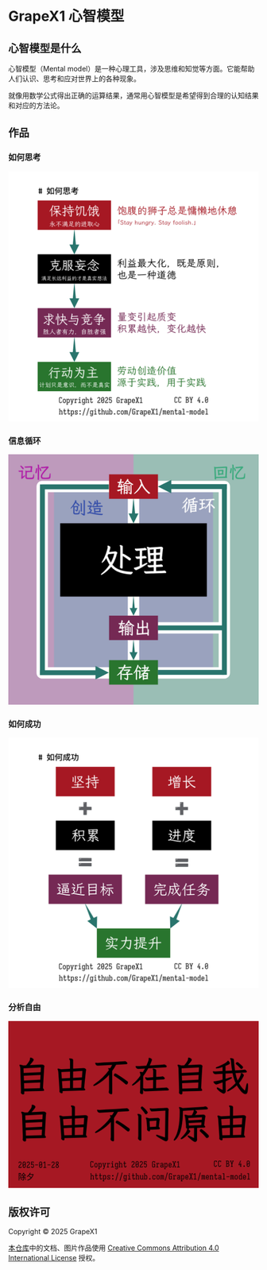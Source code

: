 # GrapeX1 心智模型

## 心智模型是什么

心智模型（Mental model）是一种心理工具，涉及思维和知觉等方面。它能帮助人们认识、思考和应对世界上的各种现象。

就像用数学公式得出正确的运算结果，通常用心智模型是希望得到合理的认知结果和对应的方法论。

## 作品

### 如何思考

![2025-01-26-think](2025-01-26-think.png)

### 信息循环

![2025-01-19-info-loop](2025-01-19-info-loop.png)

### 如何成功

![2025-01-26-level-up](2025-01-26-level-up.png)

### 分析自由

![2025-01-28-libre](2025-01-28-libre.png)

## 版权许可

Copyright © 2025 GrapeX1

[本仓库](https://github.com/GrapeX1/mental-model)中的文档、图片作品使用 [Creative Commons Attribution 4.0 International License](https://creativecommons.org/licenses/by/4.0/) 授权。
